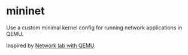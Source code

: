 mininet
================================

Use a custom minimal kernel config for running network applications in QEMU.

Inspired by [Network lab with QEMU](https://vincent.bernat.im/en/blog/2012-network-lab-kvm).
